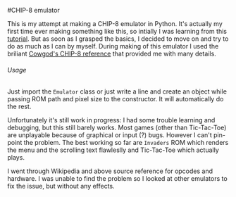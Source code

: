 #CHIP-8 emulator

This is my attempt at making a CHIP-8 emulator in Python.
It's actually my first time ever making something like this, so intially I was learning from this [tutorial](http://omokute.blogspot.com/2012/06/emulation-basics-write-your-own-chip-8.html).
But as soon as I grasped the basics, I decided to move on and try to do as much as I can by myself.
During making of this emulator I used the briliant [Cowgod's CHIP-8 reference](http://devernay.free.fr/hacks/chip8/C8TECH10.HTM#0.0) that provided me with many details.

###### Usage
Just import the `Emulator` class or just write a line and create an object while passing ROM path and pixel size to the constructor.
It will automatically do the rest.

Unfortunately it's still work in progress: I had some trouble learning and debugging, but this still barely works.
Most games (other than Tic-Tac-Toe) are unplayable because of graphical or input (?) bugs. However I can't pin-point the problem.
The best working so far are `Invaders` ROM which renders the menu and the scrolling text flawleslly and Tic-Tac-Toe which actually plays.

I went through Wikipedia and above source reference for opcodes and hardware. I was unable to find the problem so I looked at other emulators to fix the issue, but without any effects. 
